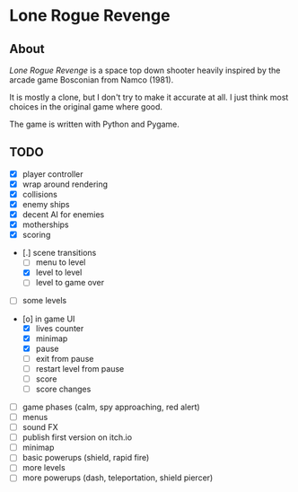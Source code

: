 # Lone Rogue Revenge

## About

*Lone Rogue Revenge* is a space top down shooter heavily inspired by the arcade game Bosconian from Namco (1981).

It is mostly a clone, but I don't try to make it accurate at all.
I just think most choices in the original game where good.

The game is written with Python and Pygame. 

## TODO

- [X] player controller
- [X] wrap around rendering
- [X] collisions
- [X] enemy ships
- [X] decent AI for enemies
- [X] motherships
- [X] scoring
- [.] scene transitions
    - [ ] menu to level
    - [X] level to level
    - [ ] level to game over
- [ ] some levels
- [o] in game UI
    - [X] lives counter
    - [X] minimap
    - [X] pause
    - [ ] exit from pause
    - [ ] restart level from pause
    - [ ] score
    - [ ] score changes
- [ ] game phases (calm, spy approaching, red alert)
- [ ] menus
- [ ] sound FX
- [ ] publish first version on itch.io
- [ ] minimap
- [ ] basic powerups (shield, rapid fire)
- [ ] more levels
- [ ] more powerups (dash, teleportation, shield piercer)
